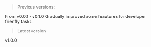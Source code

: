 > Previous versions:

From v0.0.1 - v0.1.0
Gradually improved some feautures for developer frienfly tasks.

> Latest version

v1.0.0
